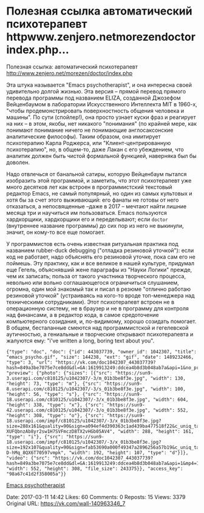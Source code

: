 # Полезная ссылка автоматический психотерапевт httpwww.zenjero.netmorezendoctorindex.php...

Полезная ссылка: автоматический психотерапевт http://www.zenjero.net/morezen/doctor/index.php

Эта штука называется "Emacs psychotherapist", и она интересна своей удивительно долгой жизнью. Эта версия – прямой перевод прямого перевода программы под названием ELIZA, созданной Джозефом Вейценбаумом в лаборатории Искусственного Интеллекта MIT в 1960-х, "чтобы продемонстрировать поверхностность общения человека и машины". По сути (спойлер!), она просто узнает куски фраз и реагирует на них – в этом, якобы, нет никакого "понимания" (по крайней мере, как понимают понимание ничего не понимающие англосаксонские аналитические философы). Таким образом, она имитирует психотерапию Карла Роджерса, или "Клиент-центрированную психотерапию", но, в общем-то, даже Лакан с его убеждением, что аналитик должен быть чистой формальной функцией, наверняка был бы доволен.

Надо отвлечься от банальной сатиры, которую Вейценбаум пытался изобразить этой программой, и заметить, что этот психотерапевт уже много десятков лет как встроен в программистский текстовый редактор Emacs, не самый популярный, но один из самых культовых и хотя бы за счет этого выживающий: его фанаты не готовы от него отказаться, а непосвященные –даже в 2017 – мечтают найти лишние месяца три и научиться им пользоваться. Emacs пользуются хардкорщики, хардкорщики его и переделывают; если `doctor` (внутреннее название программы) до сих пор из него не выкинули, значит, он кому-то все еще помогает.

У программистов есть очень известная ритуальная практика под названием rubber-duck debugging ("отладка резиновой уточкой"): если код не работает, надо объяснять его резиновой уточке, пока сам его не поймешь. Эту практику, как и все великое в нашей культуре, придумал еще Гегель, объяснявший жене параграфы из "Науки Логики" прежде, чем их записать; польза от такого участника творческого процесса, невольно или вольно соглашающегося ограничиться слушанием, огромна, один мой знакомый так и писал в резюме "отлично работаю резиновой уточкой" (устраиваясь на кого-то вроде топ-менеджера над техническими сотрудниками). Этот психотерапевт встроен не в операционную систему, не в браузер и не в программу для контроля над финансами, а в редактор кода, в самое средоточение компьютерного созидания, и, по-видимому, хорошо созидать помогает. В общем, бесталанные смеются над программистской и гегелевской аутичностью, а гениальные и творческие открывают психотерапевта и жалуются ему: "i've written a long, boring text about you".

```
{"type": "doc", "doc": {"id": 443037739, "owner_id": 1042307, "title": "emacs_psycho.gif", "size": 144238, "ext": "gif", "date": 1489232466, "type": 3, "url": "https://vk.com/doc1042307_443037739?hash=849a3be7075e7ce8dd&dl=GA:1619913249:ddcea4b8d3b048ab7a&api=1&no_preview=1", "preview": {"photo": {"sizes": [{"src": "https://sun9-3.userapi.com/c810125/u1042307/-3/m_01b3be8f3e.jpg", "width": 130, "height": 73, "type": "m"}, {"src": "https://sun9-8.userapi.com/c810125/u1042307/-3/s_01b3be8f3e.jpg", "width": 100, "height": 56, "type": "s"}, {"src": "https://sun9-18.userapi.com/c810125/u1042307/-3/x_01b3be8f3e.jpg", "width": 604, "height": 338, "type": "x"}, {"src": "https://sun9-42.userapi.com/c810125/u1042307/-3/o_01b3be8f3e.jpg", "width": 552, "height": 308, "type": "o"}, {"src": "https://sun9-18.userapi.com/impf/c810125/u1042307/-3/x_01b3be8f3e.jpg?size=288x161&quality=90&sign=a094ef4d390363c1ad439ba477518f22&c_uniq_tag=x8SJ-XUFQbnzAb8yr2sw1H7SVFmczD8TX2vHGb05AV4", "width": 288, "height": 161, "type": "i"}, {"src": "https://sun9-18.userapi.com/impf/c810125/u1042307/-3/x_01b3be8f3e.jpg?size=192x107&quality=90&sign=fab53690a000f49347a2896256a57b19&c_uniq_tag=H0Yg9txfLuhWKslWrvJMzC-D-hMq_8QX6T70597vmpk", "width": 192, "height": 107, "type": "d"}]}, "video": {"src": "https://vk.com/doc1042307_443037739?hash=849a3be7075e7ce8dd&dl=GA:1619913249:ddcea4b8d3b048ab7a&api=1&mp4=1", "width": 552, "height": 308, "file_size": 243375}}, "access_key": "98a67c41d2f358005a"}}
```

[Emacs psychotherapist](http://www.zenjero.net/morezen/doctor/index.php)

Date: 2017-03-11 14:42
Likes: 60
Comments: 0
Reposts: 15
Views: 3379
Original URL: https://vk.com/wall-140963346_7

